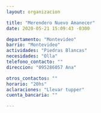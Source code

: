 ```yaml
---
layout: organizacion

title: "Merendero Nuevo Amanecer"
date: 2020-05-21 15:09:43 -0300

departamento: "Montevideo"
barrio: "Montevideo"
actividades: "Piedras Blancas"
necesidades: "Olla"
telefono_contacto: ""
direccion: "095286057 Ana"

otros_contactos: ""
horario: "20hs"
aclaraciones: "Llevar tupper"
cuenta_bancaria: ""

---
```

